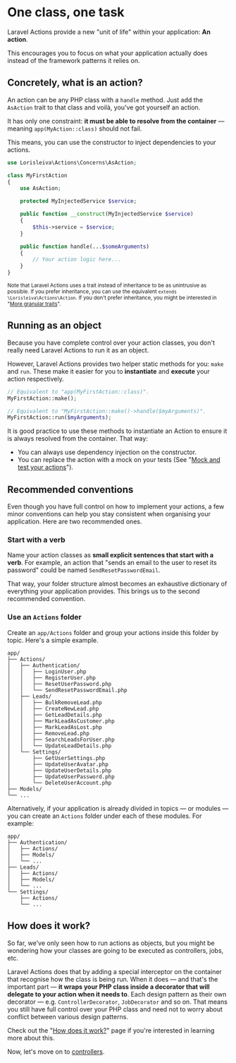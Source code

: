 # One class, one task

Laravel Actions provide a new "unit of life" within your application: **An action**.

This encourages you to focus on what your application actually does instead of the framework patterns it relies on.

## Concretely, what is an action?

An action can be any PHP class with a `handle` method. Just add the `AsAction` trait to that class and voilà, you've got yourself an action.

It has only one constraint: **it must be able to resolve from the container** — meaning `app(MyAction::class)` should not fail.

This means, you can use the constructor to inject dependencies to your actions.

```php
use Lorisleiva\Actions\Concerns\AsAction;

class MyFirstAction
{
    use AsAction;

    protected MyInjectedService $service;

    public function __construct(MyInjectedService $service)
    {
        $this->service = $service;
    }

    public function handle(...$someArguments)
    {
        // Your action logic here...
    }
}
```

<small>Note that Laravel Actions uses a trait instead of inheritance to be as unintrusive as possible. If you prefer inheritance, you can use the equivalent `extends \Lorisleiva\Actions\Action`. If you don't prefer inheritance, you might be interested in "[More granular traits](./granular-traits)".</small>

## Running as an object

Because you have complete control over your action classes, you don't really need Laravel Actions to run it as an object.

However, Laravel Actions provides two helper static methods for you: `make` and `run`. These make it easier for you to **instantiate** and **execute** your action respectively.

```php
// Equivalent to "app(MyFirstAction::class)".
MyFirstAction::make();

// Equivalent to "MyFirstAction::make()->handle($myArguments)".
MyFirstAction::run($myArguments);
```

It is good practice to use these methods to instantiate an Action to ensure it is always resolved from the container. That way:
- You can always use dependency injection on the constructor.
- You can replace the action with a mock on your tests (See "[Mock and test your actions](./mock-and-test)").

## Recommended conventions

Even though you have full control on how to implement your actions, a few minor conventions can help you stay consistent when organising your application. Here are two recommended ones.

### Start with a verb

Name your action classes as **small explicit sentences that start with a verb**. For example, an action that "sends an email to the user to reset its password" could be named `SendResetPasswordEmail`.

That way, your folder structure almost becomes an exhaustive dictionary of everything your application provides. This brings us to the second recommended convention.

### Use an `Actions` folder

Create an `app/Actions` folder and group your actions inside this folder by topic. Here's a simple example.

```
app/
├── Actions/
│   ├── Authentication/
│   │   ├── LoginUser.php
│   │   ├── RegisterUser.php
│   │   ├── ResetUserPassword.php
│   │   └── SendResetPasswordEmail.php
│   ├── Leads/
│   │   ├── BulkRemoveLead.php
│   │   ├── CreateNewLead.php
│   │   ├── GetLeadDetails.php
│   │   ├── MarkLeadAsCustomer.php
│   │   ├── MarkLeadAsLost.php
│   │   ├── RemoveLead.php
│   │   ├── SearchLeadsForUser.php
│   │   └── UpdateLeadDetails.php
│   └── Settings/
│       ├── GetUserSettings.php
│       ├── UpdateUserAvatar.php
│       ├── UpdateUserDetails.php
│       ├── UpdateUserPassword.php
│       └── DeleteUserAccount.php
├── Models/
└── ...
```

Alternatively, if your application is already divided in topics — or modules — you can create an `Actions` folder under each of these modules. For example:

```
app/
├── Authentication/
│   ├── Actions/
│   ├── Models/
│   └── ...
├── Leads/
│   ├── Actions/
│   ├── Models/
│   └── ...
└── Settings/
    ├── Actions/
    └── ...
```

## How does it work?

So far, we've only seen how to run actions as objects, but you might be wondering how your classes are going to be executed as controllers, jobs, etc.

Laravel Actions does that by adding a special interceptor on the container that recognise how the class is being run. When it does — and that's the important part — **it wraps your PHP class inside a decorator that will delegate to your action when it needs to**. Each design pattern as their own decorator — e.g. `ControllerDecorator`, `JobDecorator` and so on. That means you still have full control over your PHP class and need not to worry about conflict between various design patterns.

Check out the "[How does it work?](./how-does-it-work)" page if you're interested in learning more about this.

Now, let's move on to [controllers](./register-as-controller).
